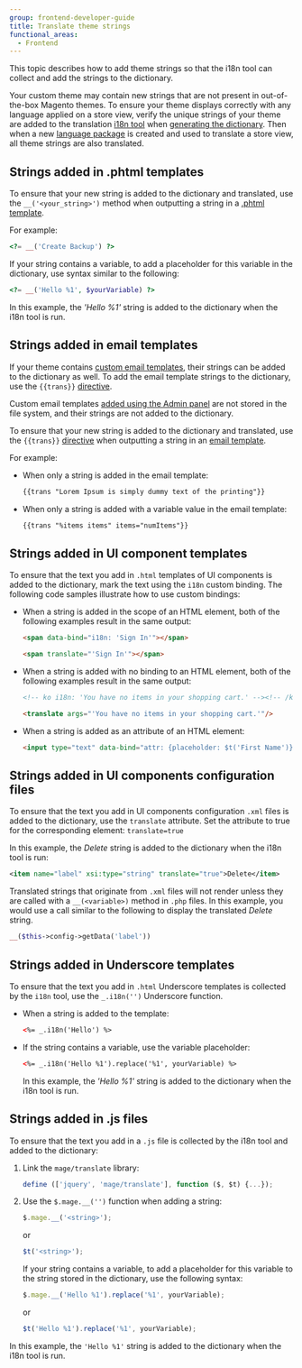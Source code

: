 ```yaml
---
group: frontend-developer-guide
title: Translate theme strings
functional_areas:
  - Frontend
---
```


This topic describes how to add theme strings so that the i18n tool can collect and add the strings to the dictionary.

Your custom theme may contain new strings that are not present in out-of-the-box Magento themes.
To ensure your theme displays correctly with any language applied on a store view, verify the unique strings of your theme are added to the translation [i18n tool] when [generating the dictionary].
Then when a new [language package](https://glossary.magento.com/language-package) is created and used to translate a store view, all theme strings are also translated.

## Strings added in .phtml templates

To ensure that your new string is added to the dictionary and translated, use the `__('<your_string>')` method when outputting a string in a [.phtml template].

For example:

```php
<?= __('Create Backup') ?>
```

If your string contains a variable, to add a placeholder for this variable in the dictionary, use syntax similar to the following:

```php
<?= __('Hello %1', $yourVariable) ?>
```

In this example, the _'Hello %1'_ string is added to the dictionary when the i18n tool is run.

## Strings added in email templates

If your theme contains [custom email templates], their strings can be added to the dictionary as well.
To add the email template strings to the dictionary, use the `{{trans}}` [directive].

Custom email templates [added using the Admin panel] are not stored in the file system, and their strings are not added to the dictionary.

To ensure that your new string is added to the dictionary and translated, use the `{{trans}}` [directive] when outputting a string in an [email template](https://github.com/magento/magento2/blob/2.4/app/code/Magento/Customer/view/frontend/email/account_new.html).

For example:

-  When only a string is added in the email template:

    ```html
    {{trans "Lorem Ipsum is simply dummy text of the printing"}}
    ```

-  When only a string is added with a variable value in the email template:

    ```html
    {{trans "%items items" items="numItems"}}
    ```

## Strings added in UI component templates

To ensure that the text you add in `.html` templates of UI components is added to the dictionary, mark the text using the `i18n` custom binding. The following code samples illustrate how to use custom bindings:

-  When a string is added in the scope of an HTML element, both of the following examples result in the same output:

   ```html
   <span data-bind="i18n: 'Sign In'"></span>
   ```

   ```html
   <span translate="'Sign In'"></span>
   ```

-  When a string is added with no binding to an HTML element, both of the following examples result in the same output:

   ```html
   <!-- ko i18n: 'You have no items in your shopping cart.' --><!-- /ko -->
   ```

   ```html
   <translate args="'You have no items in your shopping cart.'"/>
   ```

-  When a string is added as an attribute of an HTML element:

   ```html
   <input type="text" data-bind="attr: {placeholder: $t('First Name')}" />
   ```

## Strings added in UI components configuration files

To ensure that the text you add in UI components configuration `.xml` files is added to the dictionary, use the `translate` attribute. Set the attribute to true for the corresponding element: `translate=true`

In this example, the _Delete_ string is added to the dictionary when the i18n tool is run:

```xml
<item name="label" xsi:type="string" translate="true">Delete</item>
```

Translated strings that originate from `.xml` files will not render unless they are called with a `__(<variable>)` method in `.php` files. In this example, you would use a call similar to the following to display the translated _Delete_ string.

```php
__($this->config->getData('label'))
```

## Strings added in Underscore templates

To ensure that the text you add in `.html` Underscore templates is collected by the `i18n` tool, use the `_.i18n('')` Underscore function.

-  When a string is added to the template:

   ```html
   <%= _.i18n('Hello') %>
   ```

-  If the string contains a variable, use the variable placeholder:

   ```html
   <%= _.i18n('Hello %1').replace('%1', yourVariable) %>
   ```

   In this example, the _'Hello %1'_ string is added to the dictionary when the i18n tool is run.

## Strings added in .js files

To ensure that the text you add in a `.js` file is collected by the i18n tool and added to the dictionary:

1. Link the `mage/translate` library:

   ```javascript
   define (['jquery', 'mage/translate'], function ($, $t) {...});
   ```

1. Use the `$.mage.__('')` function when adding a string:

   ```javascript
   $.mage.__('<string>');
   ```

   or

   ```javascript
   $t('<string>');
   ```

   If your string contains a variable, to add a placeholder for this variable to the string stored in the dictionary, use the following syntax:

   ```javascript
   $.mage.__('Hello %1').replace('%1', yourVariable);
   ```

   or

   ```javascript
   $t('Hello %1').replace('%1', yourVariable);
   ```

In this example, the `'Hello %1'` string is added to the dictionary when the i18n tool is run.

[i18n tool]: https://devdocs.magento.com/guides/v2.4/config-guide/cli/config-cli-subcommands-i18n.html
[generating the dictionary]: https://devdocs.magento.com/guides/v2.4/config-guide/cli/config-cli-subcommands-i18n.html#config-cli-subcommands-xlate-dict
[.phtml template]: ../templates/index.md
[custom email templates]: ../templates/email.md#customize-email-templates-using-a-theme
[directive]: ../templates/email.md#localization
[added using the Admin panel]: ../templates/email.md#customize-email-templates-using-the-admin
